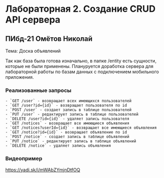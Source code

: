# Лабораторная 2. Создание CRUD API сервера

## ПИбд-21 Омётов Николай

Тема: Доска объявлений

Так как база была готова изначально, в папке /entity есть сущности, которые не были применены.
Плануруется доработка сервера для лабораторной работы по базам данных с подключением мобильного приложения.

### Реализованные запросы

    - `GET /user` - возвращает всех имеющихся пользователей
    - `GET /user?id={id}` - возвращает пользователя по id
    - `POST /user` - создает запись в таблице пользователей
    - `PUT /user` - редактирует запись в таблице пользователей
    - `DELETE /user?id={id}` - удаляет запись пользователя
    - `GET /notices` - возвращает все имеющиеся объявления
    - `GET /notices?userId={id}` - возвращает все имеющиеся объявления
    - `GET /notice?id={id}` - возвращает объявление по id
    - `POST /notice` - создает запись в таблице объявлений
    - `PUT /notice` - редактирует запись в таблице объявлений
    - `DELETE /notice` - удаляет запись объявления

### Видеопример

<https://yadi.sk/i/mWAbZYmjnDtfOQ>
